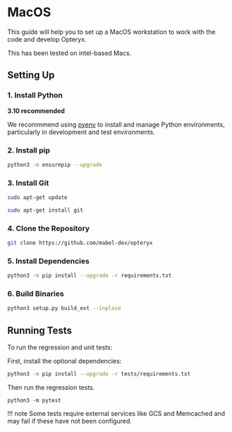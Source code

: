 # MacOS

This guide will help you to set up a MacOS workstation to work with the code and develop Opteryx.

This has been tested on intel-based Macs.

## Setting Up

### 1. Install Python 

**3.10 recommended**

We recommmend using [pyenv](https://github.com/pyenv/pyenv) to install and manage Python environments, particularly in development and test environments.

### 2. Install pip   

~~~bash
python3 -m ensurepip --upgrade
~~~

### 3. Install Git   

~~~bash
sudo apt-get update
~~~

~~~bash
sudo apt-get install git
~~~

### 4. Clone the Repository   

~~~bash
git clone https://github.com/mabel-dev/opteryx
~~~

### 5. Install Dependencies   

~~~bash
python3 -m pip install --upgrade -r requirements.txt
~~~

### 6. Build Binaries   

~~~bash
python3 setup.py build_ext --inplace
~~~

## Running Tests

To run the regression and unit tests:

First, install the optional dependencies:

~~~bash
python3 -m pip install --upgrade -r tests/requirements.txt
~~~

Then run the regression tests.

~~~
python3 -m pytest
~~~

!!! note
    Some tests require external services like GCS and Memcached and may fail if these have not been configured.